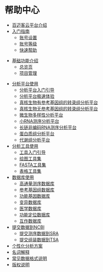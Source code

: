 # 帮助中心

* [百迈客云平台介绍](introduction.md)
* [入门指南](get-started.md)
    * [账号设置](get-started/account-settings.md)
    * [账号等级](get-started/payments.md)
    * [快速帮助](get-started/online-help.md)
[^_^]:
    * [快速体验](get-started/quick-start.md)
* [基础功能介绍](website-map.md)
    * [总览页](website-map/overview-page.md)
    * [项目管理](website-map/project-manage.md)
[^_^]:
[^_^]:        * [进展](website-map/project-progress.md)
[^_^]:        * [任务](website-map/task-manage.md)
[^_^]:        * [数据](website-map/data-manage.md)
[^_^]:        * [样品](website-map/sample-manage.md)
    * [分析](website-map/analyse.md)
    * [数据库](website-map/database.md)
    * [云组](website-map/cloud-group.md)
    * [赚取云豆](website-map/bean.md)
    * [快速体验](get-started/quick-start.md)
* [分析平台使用](workflow-on-bmkcloud.md)
    * [分析平台入门引导](workflow-on-bmkcloud/workflow-help.md)
    * [分析平台极速体验](workflow-on-bmkcloud/quick-use-workflow.md)
    * [真核生物有参考基因组的转录组分析平台](workflow-on-bmkcloud/ref-help.md)
    * [真核生物无参考基因组的转录组分析平台](workflow-on-bmkcloud/noref-help.md)
    * [微生物多样性分析平台](workflow-on-bmkcloud/microbial-diversity-help.md)
    * [小RNA测序分析平台](workflow-on-bmkcloud/sran-help.md)
    * [长链非编码RNA测序分析平台](workflow-on-bmkcloud/lncrna-help.md)
    * [蛋白质组分析平台](workflow-on-bmkcloud/protein-help.md)
    * [代谢组分析平台](workflow-on-bmkcloud/metabolism-help.md)
* [分析工具使用](tools-on-bmkcloud.md)
    * [工具入门引导](tools-on-bmkcloud/tools-help.md)
    * [绘图工具集](tools-on-bmkcloud/drawtools-help.md)
    * [FASTA工具集](tools-on-bmkcloud/fasta-help.md)
    * [表格工具集](tools-on-bmkcloud/table-help.md)
* [数据库使用](public-database.md)
    * [高通量测序数据库](public-database/sra-on-bmkcloud.md)
    * [参考基因组数据库](public-database/reference-database.md)
    * [功能基因数据库](public-database/gene-database.md)
    * [变异数据库](public-database/variant-database.md)
    * [医学数据库](public-database/clinical-database.md)
    * [功能定位数据库](public-database/qtl-database.md)
    * [互作数据库](public-database/interaction-database.md)
* [提交数据到NCBI](submit-data-to-NCBI.md)
    * [提交测序数据到SRA](submit-data-to-NCBI/submit-data-to-SRA-directly.md)
    * [提交组装数据到TSA](submit-data-to-NCBI/submit-data-to-TSA.md)
* [个性化分析方案](personal-analyse.md)
* [名词解释](word-explanation.md)
* [常见数据格式说明](file-format-intro.md)
* [版权说明](software-copyright.md)